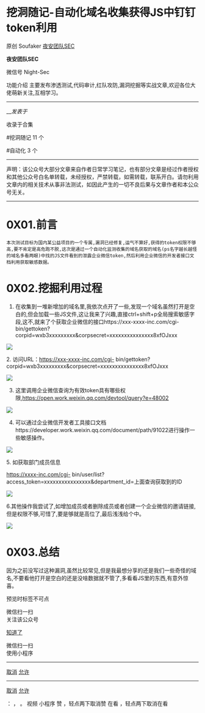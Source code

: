 #  挖洞随记-自动化域名收集获得JS中钉钉token利用

原创 Soufaker  [ 夜安团队SEC ](javascript:void\(0\);)

**夜安团队SEC** ![]()

微信号 Night-Sec

功能介绍 主要发布渗透测试,代码审计,红队攻防,漏洞挖掘等实战文章,欢迎各位大佬萌新关注,互相学习。

____

___发表于_

收录于合集

#挖洞随记 11 个

#自动化 3 个

* * *

声明：该公众号大部分文章来自作者日常学习笔记，也有部分文章是经过作者授权和其他公众号白名单转载，未经授权，严禁转载，如需转载，联系开白。请勿利用文章内的相关技术从事非法测试，如因此产生的一切不良后果与文章作者和本公众号无关。

* * *

# 0X01.前言

    本次测试目标为国内某公益项目的一个专属,漏洞已经修复,运气不算好,获得的token权限不够高,要不肯定是高危跑不脱,这次是通过一个自动化监测收集的域名获取的域名(ps名字越长越怪的域名多看两眼)中找的JS文件看到的泄露企业微信token,然后利用企业微信的开发者接口文档利用获取敏感数据。

# 0X02.挖掘利用过程

1.  在收集到一堆新增加的域名里,我依次点开了一些,发现一个域名虽然打开是空白的,但会加载一些JS文件,这让我来了兴趣,直接ctrl+shift+p全局搜索敏感字段,这不,就来了个获取企业微信的接口https://xxx-xxxx-inc.com/cgi-bin/gettoken?corpid=wxb3xxxxxxxxx&corpsecret=xxxxxxxxxxxxxxx8xfOJxxx

![](https://gitee.com/fuli009/images/raw/master/public/20230321231608.png)

  

2\.  访问URL：https://xxx-xxxx-inc.com/cgi-
bin/gettoken?corpid=wxb3xxxxxxxxx&corpsecret=xxxxxxxxxxxxxxx8xfOJxxx

![](https://gitee.com/fuli009/images/raw/master/public/20230321231636.png)

  

  

3.  这里调用企业微信查询为有效token具有哪些权限,https://open.work.weixin.qq.com/devtool/query?e=48002

![](https://gitee.com/fuli009/images/raw/master/public/20230321231637.png)

  

  

4. 可以通过企业微信开发者工具接口文档https://developer.work.weixin.qq.com/document/path/91022进行操作一些敏感操作。

![](https://gitee.com/fuli009/images/raw/master/public/20230321231639.png)

5\. 如获取部门成员信息

https://xxxx-inc.com/cgi-
bin/user/list?access_token=xxxxxxxxxxxxxxxx&department_id=上面查询获取到的ID

![](https://gitee.com/fuli009/images/raw/master/public/20230321231640.png)

  

6.其他操作我尝试了,如增加成员或者删除成员或者创建一个企业微信的邀请链接,但是权限不够,可惜了,要是够就是高位了,最后浅浅给个中。

![](https://gitee.com/fuli009/images/raw/master/public/20230321231642.png)

# 0X03.总结

因为之前没写过这种漏洞,虽然比较常见,但是我最想分享的还是我们一些奇怪的域名,不要看他打开是空白的还是没啥数据就不管了,多看看JS里的东西,有意外惊喜。

  

预览时标签不可点

微信扫一扫  
关注该公众号

[知道了](javascript:;)

微信扫一扫  
使用小程序

****

[取消](javascript:void\(0\);) [允许](javascript:void\(0\);)

****

[取消](javascript:void\(0\);) [允许](javascript:void\(0\);)

： ， 。   视频 小程序 赞 ，轻点两下取消赞 在看 ，轻点两下取消在看

